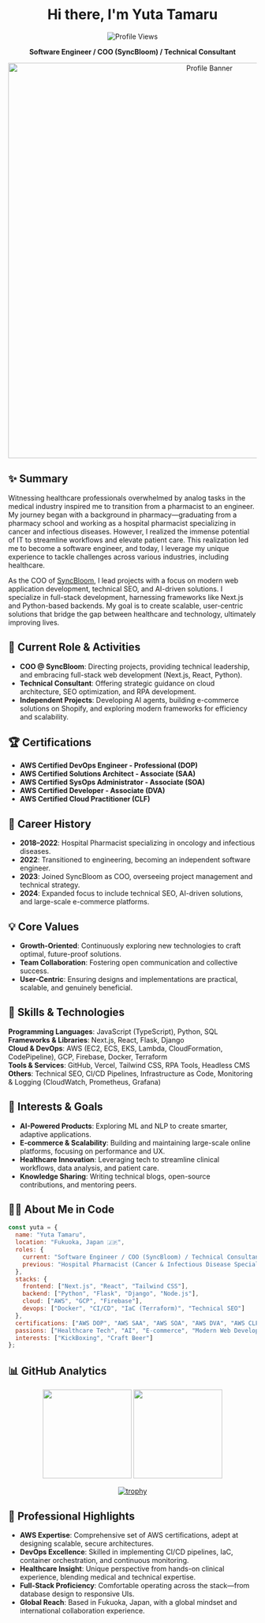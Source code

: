 <div align="center">
  
# Hi there, I'm Yuta Tamaru

![Profile Views](https://komarev.com/ghpvc/?username=yutabee&color=blue)

**Software Engineer / COO (SyncBloom) / Technical Consultant**

<img src="https://user-images.githubusercontent.com/96982045/232775881-7b6f69ea-9914-42a2-91b3-6b6a7398cbb2.jpg" alt="Profile Banner" width="800">

</div>

## ✨ Summary

Witnessing healthcare professionals overwhelmed by analog tasks in the medical industry inspired me to transition from a pharmacist to an engineer. My journey began with a background in pharmacy—graduating from a pharmacy school and working as a hospital pharmacist specializing in cancer and infectious diseases. However, I realized the immense potential of IT to streamline workflows and elevate patient care. This realization led me to become a software engineer, and today, I leverage my unique experience to tackle challenges across various industries, including healthcare.

As the COO of [SyncBloom](https://syncbloom.jp/), I lead projects with a focus on modern web application development, technical SEO, and AI-driven solutions. I specialize in full-stack development, harnessing frameworks like Next.js and Python-based backends. My goal is to create scalable, user-centric solutions that bridge the gap between healthcare and technology, ultimately improving lives.

## 🌱 Current Role & Activities

- **COO @ SyncBloom**: Directing projects, providing technical leadership, and embracing full-stack web development (Next.js, React, Python).  
- **Technical Consultant**: Offering strategic guidance on cloud architecture, SEO optimization, and RPA development.  
- **Independent Projects**: Developing AI agents, building e-commerce solutions on Shopify, and exploring modern frameworks for efficiency and scalability.

## 🏆 Certifications

- **AWS Certified DevOps Engineer - Professional (DOP)**  
- **AWS Certified Solutions Architect - Associate (SAA)**  
- **AWS Certified SysOps Administrator - Associate (SOA)**  
- **AWS Certified Developer - Associate (DVA)**  
- **AWS Certified Cloud Practitioner (CLF)**

## 📜 Career History

- **2018–2022**: Hospital Pharmacist specializing in oncology and infectious diseases.  
- **2022**: Transitioned to engineering, becoming an independent software engineer.  
- **2023**: Joined SyncBloom as COO, overseeing project management and technical strategy.  
- **2024**: Expanded focus to include technical SEO, AI-driven solutions, and large-scale e-commerce platforms.

## 💡 Core Values

- **Growth-Oriented**: Continuously exploring new technologies to craft optimal, future-proof solutions.  
- **Team Collaboration**: Fostering open communication and collective success.  
- **User-Centric**: Ensuring designs and implementations are practical, scalable, and genuinely beneficial.

## 🔧 Skills & Technologies

**Programming Languages**: JavaScript (TypeScript), Python, SQL  
**Frameworks & Libraries**: Next.js, React, Flask, Django  
**Cloud & DevOps**: AWS (EC2, ECS, EKS, Lambda, CloudFormation, CodePipeline), GCP, Firebase, Docker, Terraform  
**Tools & Services**: GitHub, Vercel, Tailwind CSS, RPA Tools, Headless CMS  
**Others**: Technical SEO, CI/CD Pipelines, Infrastructure as Code, Monitoring & Logging (CloudWatch, Prometheus, Grafana)

## 🎯 Interests & Goals

- **AI-Powered Products**: Exploring ML and NLP to create smarter, adaptive applications.  
- **E-commerce & Scalability**: Building and maintaining large-scale online platforms, focusing on performance and UX.  
- **Healthcare Innovation**: Leveraging tech to streamline clinical workflows, data analysis, and patient care.  
- **Knowledge Sharing**: Writing technical blogs, open-source contributions, and mentoring peers.

## 🧑‍💻 About Me in Code

```javascript
const yuta = {
  name: "Yuta Tamaru",
  location: "Fukuoka, Japan 🇯🇵",
  roles: {
    current: "Software Engineer / COO (SyncBloom) / Technical Consultant",
    previous: "Hospital Pharmacist (Cancer & Infectious Disease Specialty)"
  },
  stacks: {
    frontend: ["Next.js", "React", "Tailwind CSS"],
    backend: ["Python", "Flask", "Django", "Node.js"],
    cloud: ["AWS", "GCP", "Firebase"],
    devops: ["Docker", "CI/CD", "IaC (Terraform)", "Technical SEO"]
  },
  certifications: ["AWS DOP", "AWS SAA", "AWS SOA", "AWS DVA", "AWS CLF"],
  passions: ["Healthcare Tech", "AI", "E-commerce", "Modern Web Development"],
  interests: ["KickBoxing", "Craft Beer"]
};
```

## 📊 GitHub Analytics

<div align="center">
  <img height="180em" src="https://github-readme-stats.vercel.app/api?username=yutabee&count_private=true&show_icons=true&theme=onedark" />
  <img height="180em" src="https://github-readme-stats.vercel.app/api/top-langs/?username=yutabee&layout=compact&theme=onedark&langs_count=8" />
</div>

<div align="center">
  
[![trophy](https://github-profile-trophy.vercel.app/?username=yutabee&theme=onedark&column=7&no-frame=true&margin-w=15)](https://github.com/yutabee/github-profile-trophy)
  
</div>

## 🌟 Professional Highlights

- **AWS Expertise**: Comprehensive set of AWS certifications, adept at designing scalable, secure architectures.
- **DevOps Excellence**: Skilled in implementing CI/CD pipelines, IaC, container orchestration, and continuous monitoring.
- **Healthcare Insight**: Unique perspective from hands-on clinical experience, blending medical and technical expertise.
- **Full-Stack Proficiency**: Comfortable operating across the stack—from database design to responsive UIs.
- **Global Reach**: Based in Fukuoka, Japan, with a global mindset and international collaboration experience.
